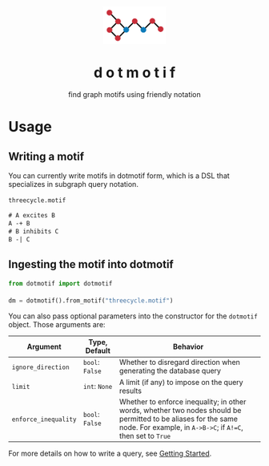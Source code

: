 <p align="center">
  <img align="center" src="./logo.png" / width="25%">
  <h1 align="center" fontsize="2em">d o t m o t i f</h1>
</p>
<p align="center">find graph motifs using friendly notation</p>

# Usage

## Writing a motif

You can currently write motifs in dotmotif form, which is a DSL that specializes in subgraph query notation.

`threecycle.motif`
```
# A excites B
A -+ B
# B inhibits C
B -| C
```

## Ingesting the motif into dotmotif

```python
from dotmotif import dotmotif

dm = dotmotif().from_motif("threecycle.motif")
```

You can also pass optional parameters into the constructor for the `dotmotif` object. Those arguments are:

| Argument | Type, Default | Behavior |
|----------|------|----------|
`ignore_direction` | `bool`: `False` | Whether to disregard direction when generating the database query |
| `limit` | `int`: `None` | A limit (if any) to impose on the query results |
| `enforce_inequality` | `bool`: `False` | Whether to enforce inequality; in other words, whether two nodes should be permitted to be aliases for the same node. For example, in `A->B->C`; if `A!=C`, then set to `True` |


For more details on how to write a query, see [Getting Started](docs/start.md).
